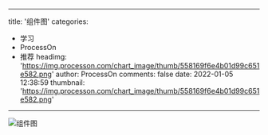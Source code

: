 
---
title: '组件图'
categories: 
 - 学习
 - ProcessOn
 - 推荐
headimg: 'https://img.processon.com/chart_image/thumb/558169f6e4b01d99c651e582.png'
author: ProcessOn
comments: false
date: 2022-01-05 12:38:59
thumbnail: 'https://img.processon.com/chart_image/thumb/558169f6e4b01d99c651e582.png'
---

<div>   
<img class="thumb" alt="组件图" src="https://img.processon.com/chart_image/thumb/558169f6e4b01d99c651e582.png" referrerpolicy="no-referrer">
<p></p>  
</div>
            